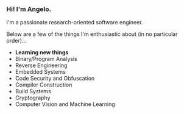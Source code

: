 ### Hi! I'm Angelo.

I'm a passionate research-oriented software engineer.

Below are a few of the things I'm enthusiastic about (in no particular order)...

* **Learning new things**
* Binary/Program Analysis
* Reverse Engineering
* Embedded Systems
* Code Security and Obfuscation
* Compiler Construction
* Build Systems
* Cryptography
* Computer Vision and Machine Learning
